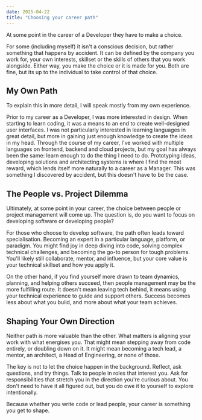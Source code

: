 ```yaml
---
date: 2025-04-22
title: "Choosing your career path"
---
```


At some point in the career of a Developer they have to make a choice.

For some (including myself) it isn't a conscious decision, but rather something that happens by accident.
It can be defined by the company you work for, your own interests, skillset or the skills of others that you work alongside.
Either way, you make the choice or it is made for you. Both are fine, but its up to the individual to take control of that choice.

## My Own Path

To explain this in more detail, I will speak mostly from my own experience.

Prior to my career as a Developer, I was more interested in design. When starting to learn coding, it was a means to an end to create well-designed user interfaces. I was not particularly interested in learning
languages in great detail, but more in gaining just enough knowledge to create the ideas in my head. Through the course of my career, I've worked with multiple languages on frontend, backend and cloud projects, but my goal has always been the same: learn enough to do the thing I need to do. Prototyping ideas, developing solutions and architecting systems is where I find the most reward, which lends itself more naturally to a career as a Manager. This was something I discovered by accident, but this doesn't have to be the case.

## The People vs. Project Dilemma

Ultimately, at some point in your career, the choice between people or project management will come up. The question is, do you want to focus on developing software or developing people?

For those who choose to develop software, the path often leads toward specialisation. Becoming an expert in a particular language, platform, or paradigm. You might find joy in deep diving into code, solving complex technical challenges, and becoming the go-to person for tough problems. You'll likely still collaborate, mentor, and influence, but your core value is your technical skillset and how you apply it.

On the other hand, if you find yourself more drawn to team dynamics, planning, and helping others succeed, then people management may be the more fulfilling route. It doesn't mean leaving tech behind, it means using your technical experience to guide and support others. Success becomes less about what you build, and more about what your team achieves.

## Shaping Your Own Direction

Neither path is more valuable than the other. What matters is aligning your work with what energises you. That might mean stepping away from code entirely, or doubling down on it. It might mean becoming a tech lead, a mentor, an architect, a Head of Engineering, or none of those.

The key is not to let the choice happen in the background. Reflect, ask questions, and try things. Talk to people in roles that interest you. Ask for responsibilities that stretch you in the direction you're curious about. You don't need to have it all figured out, but you do owe it to yourself to explore intentionally.

Because whether you write code or lead people, your career is something you get to shape.

